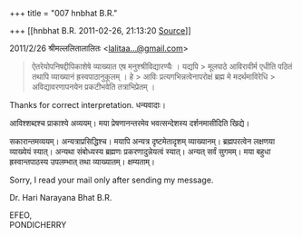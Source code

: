 +++
title = "007 hnbhat B.R."

+++
[[hnbhat B.R.	2011-02-26, 21:13:20 [Source](https://groups.google.com/g/samskrita/c/sdhV7D0Ltbg)]]



2011/2/26 श्रीमल्ललितालालितः \<[lalitaa...@gmail.com]()\>  

> ऐतरेयोपनिषद्दीपिकाशेषे व्याख्यात एष मनुश्श्रीविद्यारण्यैः । यद्यपि > मूलपाठे आविरावीर्म एधीति पठितं तथापि व्याख्यानं ह्रस्वपाठानुकूलम् । हे > आविः प्रत्यगभिन्नत्वेनापरोक्षं ब्रह्म मे मदर्थमाविरेधि > अविद्यावरणापनयेन प्रकटीभवेति तत्राभिप्रेतम् ।  
> > 
> > 
> > 
> > 

  

Thanks for correct interpretation. धन्यवादाः।

  

आविश्शब्दश्च प्राकाश्ये अव्ययम्। मया प्रेषणानन्तरमेव भवत्सन्देशस्य दर्शनमासीदिति खिद्ये।

सकारान्तमव्ययम्। अन्यत्राप्रसिद्धिश्च। मयापि अन्यत्र दृष्टमेतादृशम् व्याख्यानम्। ब्रह्मपरत्वेन लक्षणया व्याख्येयं स्यात्। अन्यथा संबोध्यस्य ब्रह्मणः प्रकरणादुन्नेयत्वं स्यात्। अन्यत् सर्वं सुगमम्। मया बहुधा ह्रस्वान्तपाठस्य उपलम्भात् तथा व्याख्यातम्। क्षम्यताम्।

  

Sorry, I read your mail only after sending my message.

  

  

  

Dr. Hari Narayana Bhat B.R.

EFEO,  
PONDICHERRY  

